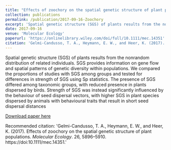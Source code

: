 ```yaml
---
title: "Effects of zoochory on the spatial genetic structure of plant populations."
collection: publications
permalink: /publication/2017-09-16-Zoochory
excerpt: 'Spatial genetic structure (SGS) of plants results from the nonrandom distribution of related individuals. SGS provides information on gene flow and spatial patterns of genetic diversity within populations. We compared the proportions of studies with SGS among groups and tested for differences in strength of SGS using Sp statistics. The presence of SGS differed among taxonomic groups, with reduced presence in plants dispersed by birds. Strength of SGS was instead significantly influenced by the behaviour of seed dispersal vectors, with higher SGS in plant species dispersed by animals with behavioural traits that result in short seed dispersal distances'
date: 2017-09-16
venue: 'Molecular Ecology'
paperurl: 'https://onlinelibrary.wiley.com/doi/full/10.1111/mec.14351'
citation: 'Gelmi-Candusso, T. A., Heymann, E. W., and Heer, K. (2017). Effects of zoochory on the spatial genetic structure of plant populations. <i>Molecular Ecology</i>. 26, 5896–5910. https://doi:10.1111/mec.14351.'
---
```

Spatial genetic structure (SGS) of plants results from the nonrandom distribution of related individuals. SGS provides information on gene flow and spatial patterns of genetic diversity within populations. We compared the proportions of studies with SGS among groups and tested for differences in strength of SGS using Sp statistics. The presence of SGS differed among taxonomic groups, with reduced presence in plants dispersed by birds. Strength of SGS was instead significantly influenced by the behaviour of seed dispersal vectors, with higher SGS in plant species dispersed by animals with behavioural traits that result in short seed dispersal distances

[Download paper here](https://onlinelibrary.wiley.com/doi/epdf/10.1111/mec.14351)

Recommended citation: 'Gelmi-Candusso, T. A., Heymann, E. W., and Heer, K. (2017). Effects of zoochory on the spatial genetic structure of plant populations. <i>Molecular Ecology</i>. 26, 5896–5910. https://doi:10.1111/mec.14351.'